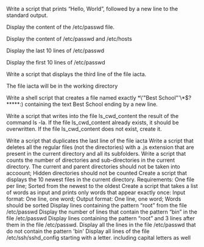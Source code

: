Write a script that prints “Hello, World”, followed by a new line to the standard output.

Display the content of the /etc/passwd file.

Display the content of /etc/passwd and /etc/hosts

Display the last 10 lines of /etc/passwd

Display the first 10 lines of /etc/passwd

Write a script that displays the third line of the file iacta.

The file iacta will be in the working directory

Write a shell script that creates a file named exactly \*\\'"Best School"\'\\*$\?\*\*\*\*\*:) containing the text Best School ending by a new line.

Write a script that writes into the file ls_cwd_content the result of the command ls -la. If the file ls_cwd_content already exists, it should be overwritten. If the file ls_cwd_content does not exist, create it.

Write a script that duplicates the last line of the file iacta
Write a script that deletes all the regular files (not the directories) with a .js extension that are present in the current directory and all its subfolders.
Write a script that counts the number of directories and sub-directories in the current directory. The current and parent directories should not be taken into accoount; Hidden directories should not be counted
Create a script that displays the 10 newest files in the current directory. Requirements: One file per line; Sorted from the newest to the oldest
Create a script that takes a list of words as input and prints only words that appear exactly once: Input format: One line, one word; Output format: One line, one word; Words should be sorted
Display lines containing the pattern “root” from the file /etc/passwd
Display the number of lines that contain the pattern “bin” in the file /etc/passwd
Display lines containing the pattern “root” and 3 lines after them in the file /etc/passwd.
Display all the lines in the file /etc/passwd that do not contain the pattern 'bin'
Display all lines of the file /etc/ssh/sshd_config starting with a letter. including capital letters as well
